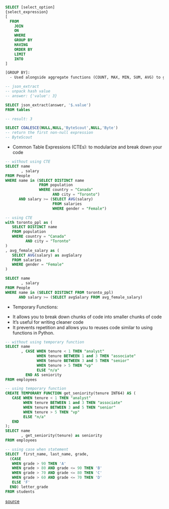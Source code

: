 ```sql
SELECT [select_option]
{select_expression}
[
  FROM
    JOIN
    ON
    WHERE
    GROUP BY
    HAVING
    ORDER BY
    LIMIT
    INTO
]
```

```html
[GROUP BY]:
  - Used alongside aggregate functions (COUNT, MAX, MIN, SUM, AVG) to group the results.
```

```sql
-- json_extract
-- unpack hash value
-- answer: {'value': 3}

SELECT json_extract(answer, '$.value')
FROM tables

-- result: 3
```

```sql
SELECT COALESCE(NULL,NULL,'ByteScout',NULL,'Byte')
-- return the first non-null expression
-- ByteScout
```

- Common Table Expressions (CTEs):  to modularize and break down your code
```sql
-- without using CTE
SELECT name
       , salary
FROM People
WHERE name in (SELECT DISTINCT name
               FROM population
               WHERE country = "Canada"
                     AND city = "Toronto")
      AND salary >= (SELECT AVG(salary)
                     FROM salaries
                     WHERE gender = "Female")

-- using CTE
with toronto_ppl as (
   SELECT DISTINCT name
   FROM population
   WHERE country = "Canada"
         AND city = "Toronto"
)
, avg_female_salary as (
   SELECT AVG(salary) as avgSalary
   FROM salaries
   WHERE gender = "Female"
)

SELECT name
       , salary
FROM People
WHERE name in (SELECT DISTINCT FROM toronto_ppl)
      AND salary >= (SELECT avgSalary FROM avg_female_salary)
```

- Temporary Functions:
 + It allows you to break down chunks of code into smaller chunks of code
 + It’s useful for writing cleaner code
 + It prevents repetition and allows you to reuses code similar to using functions in Python.
```sql
-- without using temporary function
SELECT name
       , CASE WHEN tenure < 1 THEN "analyst"
              WHEN tenure BETWEEN 1 and 3 THEN "associate"
              WHEN tenure BETWEEN 3 and 5 THEN "senior"
              WHEN tenure > 5 THEN "vp"
              ELSE "n/a"
         END AS seniority
FROM employees

-- using temporary function
CREATE TEMPORARY FUNCTION get_seniority(tenure INT64) AS (
   CASE WHEN tenure < 1 THEN "analyst"
        WHEN tenure BETWEEN 1 and 3 THEN "associate"
        WHEN tenure BETWEEN 3 and 5 THEN "senior"
        WHEN tenure > 5 THEN "vp"
        ELSE "n/a"
   END
);
SELECT name
       , get_seniority(tenure) as seniority
FROM employees
```

```sql
-- using case when statement
SELECT  first_name, last_name, grade,
  (CASE
   WHEN grade > 90 THEN 'A'
   WHEN grade > 80 AND grade <= 90 THEN 'B'
   WHEN grade > 70 AND grade <= 80 THEN 'C'
   WHEN grade > 60 AND grade <= 70 THEN 'D'
   ELSE 'F'
  END) letter_grade
FROM students
```


[source](https://towardsdatascience.com/sql-practical-details-cheat-sheet-for-data-analysis-f98406a71a09)
